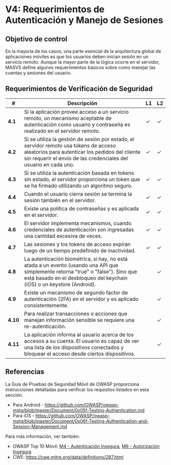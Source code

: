 # V4: Requerimientos de Autenticación y Manejo de Sesiones

## Objetivo de control

En la mayoría de los casos, una parte esencial de la arquitectura global de aplicaciones móviles es que los usuarios deben inician sesión en un servicio remoto. Aunque la mayor parte de la lógica ocurre en el servidor, MASVS define algunos requerimientos básicos sobre como manejar las cuentas y sesiones del usuario.

## Requerimientos de Verificación de Seguridad

| # | Descripción | L1 | L2 |
| --- | --- | --- | --- |
| **4.1** | Si la aplicación provee acceso a un servicio remoto, un mecanismo aceptable de autenticación como usuario y contraseña es realizado en el servidor remoto. | ✓ | ✓ |
| **4.2** | Si se utiliza la gestión de sesión por estado, el servidor remoto usa tokens de acceso aleatorios para autenticar los pedidos del cliente sin requerir el envío de las credenciales del usuario en cada uno. | ✓ | ✓ |
| **4.3** | Si se utiliza la autenticación basada en tokens sin estado, el servidor proporciona un token que se ha firmado utilizando un algoritmo seguro. | ✓ | ✓ |
| **4.4** | Cuando el usuario cierra sesión se termina la sesión también en el servidor. | ✓ | ✓ |
| **4.5** | Existe una política de contraseñas y es aplicada en el servidor. | ✓ | ✓ |
| **4.6** | El servidor implementa mecanismos, cuando credenciales de autenticación son ingresadas una cantidad excesiva de veces. | ✓ | ✓ |
| **4.7** | Las sesiones y los tokens de acceso expiran luego de un tiempo predefinido de inactividad. | ✓  | ✓ |
| **4.8** | La autenticación biométrica, si hay, no está atada a un evento (usando una API que simplemente retorna "true" o "false"). Sino que está basado en el desbloqueo del keychain (iOS) o un keystore (Android). |   | ✓ |
| **4.9** | Existe un mecanismo de segundo factor de autenticación (2FA) en el servidor y es aplicado consistentemente. |   | ✓ |
| **4.10** | Para realizar transacciones o acciones que manejan información sensible se requiere una re-autenticación. |   | ✓ |
| **4.11** | La aplicación informa al usuario acerca de los accesos a su cuenta. El usuario es capaz de ver una lista de los dispositivos conectados y bloquear el acceso desde ciertos dispositivos. |  | ✓ |

## Referencias

La Guía de Pruebas de Seguridad Móvil de OWASP proporciona instrucciones detalladas para verificar los requisitos listados en esta sección.

- Para Android - https://github.com/OWASP/owasp-mstg/blob/master/Document/0x05f-Testing-Authentication.md
- Para iOS - https://github.com/OWASP/owasp-mstg/blob/master/Document/0x06f-Testing-Authentication-and-Session-Management.md

Para más información, ver también:

- OWASP Top 10 Móvil: [M4 - Autenticación Insegura](https://www.owasp.org/index.php/Mobile_Top_10_2016-M4-Insecure_Authentication), [M6 - Autorización Insegura](https://www.owasp.org/index.php/Mobile_Top_10_2016-M6-Insecure_Authorization)
- CWE:  https://cwe.mitre.org/data/definitions/287.html
